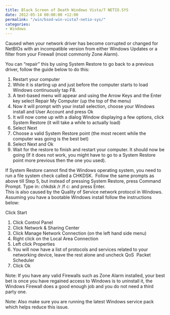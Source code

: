 ```yaml
---
title: Black Screen of Death Windows Vista/7 NETIO.SYS
date: 2012-05-14 00:00:00 +12:00
permalink: "/win/bsod-win-vista7-netio-sys/"
categories:
- Windows
---
```


Caused when your network driver has become corrupted or changed for NetBIOs with an incompatible version from either Windows Updates or a filter from your Firewall (most commonly Zone Alarm).

You can “repair” this by using System Restore to go back to a previous driver, follow the guide below to do this:

  1. Restart your computer
  2. While it is starting up and just before the computer starts to load Windows continuously tap F8.
  3. A text-based menu will appear and using the Arrow Keys and the Enter key select Repair My Computer (up the top of the menu)
  4. Now it will prompt with your install selection, choose your Windows install and User Account and press Ok
  5. It will now come up with a dialog Window displaying a few options, click System Restore (it will take a while to actually load)
  6. Select Next
  7. Choose a valid System Restore point (the most recent while the computer was going is the best bet)
  8. Select Next and Ok
  9. Wait for the restore to finish and restart your computer. It should now be going (If it does not work, you might have to go to a System Restore point more previous then the one you used).


<div>
  If System Restore cannot find the Windows operating system, you need to run a file system check called a CHKDSK.  Follow the same prompts as above till Step 5, but instead of pressing System Restore, press Command Prompt. Type in: chkdsk /r /f c: and press Enter.
</div>

<div>
  This is also caused by the Quality of Service network protocol in Windows.
</div>

<div>
  Assuming you have a bootable Windows install follow the instructions below:
</div>

Click Start

  1. Click Control Panel
  2. Click Network & Sharing Center
  3. Click Manage Network Connection (on the left hand side menu)
  4. Right click on the Local Area Connection
  5. Left click Properties
  6. You will now have a list of protocols and services related to your networking device, leave the rest alone and uncheck QoS  Packet Scheduler
  7. Click Ok

Note: If you have any valid Firewalls such as Zone Alarm installed, your best bet is once you have regained access to Windows is to uninstall it, the Windows Firewall does a good enough job and you do not need a third party one.

Note: Also make sure you are running the latest Windows service pack which helps reduce this issue.
